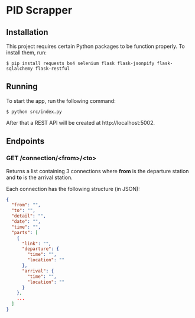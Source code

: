 # PID Scrapper

## Installation

This project requires certain Python packages to be function properly. To install them, run:

```console
$ pip install requests bs4 selenium flask flask-jsonpify flask-sqlalchemy flask-restful
```

## Running

To start the app, run the following command:

```console
$ python src/index.py
```

After that a REST API will be created at http://localhost:5002.

## Endpoints

### GET /connection/\<from\>/\<to\>

Returns a list containing 3 connections where **from** is the departure station and **to** is the arrival station.

Each connection has the following structure (in JSON):

```json
{
  "from": "",
  "to": "",
  "detail": "",
  "date": "",
  "time": "",
  "parts": [
    {
      "link": "",
      "departure": {
        "time": "",
        "location": ""
      },
      "arrival": {
        "time": "",
        "location": ""
      }
    },
    ...
  ]
}
```
